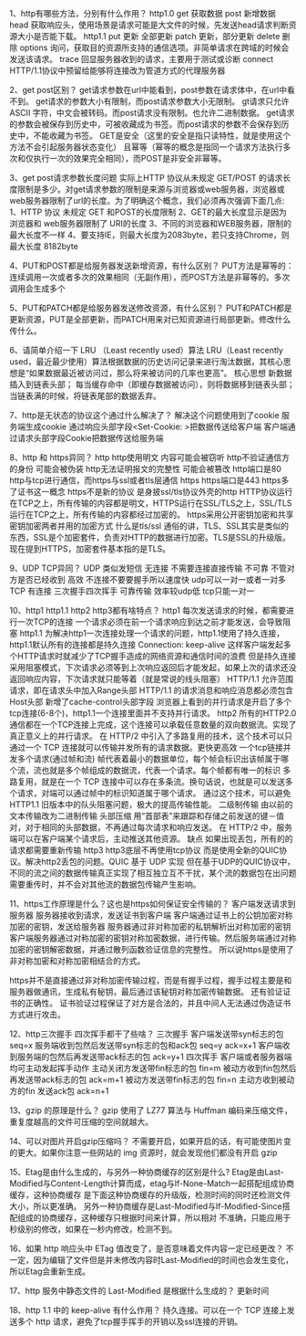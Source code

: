 1、http有哪些方法，分别有什么作用？
  http1.0
    get  获取数据
    post 新增数据
    head 获取响应头，使用场景是请求可能是大文件的时候，先发送head请求判断资源大小是否能下载。
  http1.1
    put  更新 全部更新
    patch 更新，部分更新
    delete 删除
    options 询问，获取目的资源所支持的通信选项。非简单请求在跨域的时候会发送该请求。
    trace 回显服务器收到的请求，主要用于测试或诊断
    connect HTTP/1.1协议中预留给能够将连接改为管道方式的代理服务器

2、get post区别？
  get请求参数在url中能看到，post参数在请求体中，在url中看不到。
  get请求的参数大小有限制，而post请求参数大小无限制。
  gt请求只允许 ASCII 字符，中文会被转码。而post请求没有限制。也允许二进制数据。
  get请求的参数会被保存到历史中，可被收藏成为书签。而post请求的参数不会保存到历史中，不能收藏为书签。
  GET是安全（这里的安全是指只读特性，就是使用这个方法不会引起服务器状态变化）
  且幂等（幂等的概念是指同一个请求方法执行多次和仅执行一次的效果完全相同），而POST是非安全非幂等。

3、get post请求参数长度问题
  实际上HTTP 协议从未规定 GET/POST 的请求长度限制是多少。对get请求参数的限制是来源与浏览器或web服务器，浏览器或web服务器限制了url的长度。为了明确这个概念，我们必须再次强调下面几点:
    1、HTTP 协议 未规定 GET 和POST的长度限制
    2、GET的最大长度显示是因为 浏览器和 web服务器限制了 URI的长度
    3、不同的浏览器和WEB服务器，限制的最大长度不一样
    4、要支持IE，则最大长度为2083byte，若只支持Chrome，则最大长度 8182byte

4、PUT和POST都是给服务器发送新增资源，有什么区别？
  PUT方法是幂等的：连续调用一次或者多次的效果相同（无副作用），而POST方法是非幂等的。多次调用会生成多个

5、PUT和PATCH都是给服务器发送修改资源，有什么区别？
  PUT和PATCH都是更新资源，PUT是全部更新，而PATCH用来对已知资源进行局部更新。修改什么传什么。

6、请简单介绍一下 LRU （Least recently used）算法
  LRU（Least recently used，最近最少使用）算法根据数据的历史访问记录来进行淘汰数据，其核心思想是“如果数据最近被访问过，那么将来被访问的几率也更高”。
  核心思想
  新数据插入到链表头部；
  每当缓存命中（即缓存数据被访问），则将数据移到链表头部；
  当链表满的时候，将链表尾部的数据丢弃。

7、http是无状态的协议这个通过什么解决了？
  解决这个问题使用到了cookie
  服务端生成cookie 通过响应头部字段<Set-Cookie: >把数据传送给客户端
  客户端通过请求头部字段Cookie把数据传送给服务端

8、http 和 https异同？
  http
    http使用明文 内容可能会被窃听
    http不验证通信方的身份 可能会被伪装
    http无法证明报文的完整性 可能会被篡改
    http端口是80
    http与tcp进行通信，而https与ssl或者tls层通信
  https
    https端口是443
    https多了证书这一概念
    https不是新的协议 是身披ssl/tls协议外壳的http
    HTTP协议运行在TCP之上，所有传输的内容都是明文，HTTPS运行在SSL/TLS之上，SSL/TLS运行在TCP之上，所有传输的内容都经过加密的。
    https采用公开密钥加密和共享密钥加密两者并用的加密方式
  什么是tls/ssl
    通俗的讲，TLS、SSL其实是类似的东西，SSL是个加密套件，负责对HTTP的数据进行加密。TLS是SSL的升级版。现在提到HTTPS，加密套件基本指的是TLS。

9、UDP TCP异同？
  UDP 类似发短信
    无连接 不需要连接直接传输
    不可靠 不管对方是否已经收到
    高效 不连接不要要握手所以速度快
    udp可以一对一或者一对多
  TCP
    有连接 三次握手四次挥手
    可靠传输
    效率较udp低
    tcp只能一对一


10、http1 http1.1 http2 http3都有啥特点？
  http1
    每次发送请求的时候，都需要进行一次TCP的连接
    一个请求必须在前一个请求响应到达之前才能发送，会导致阻塞
  http1.1
    为解决http1一次连接处理一个请求的问题，http1.1使用了持久连接，http1.1默认所有的连接都是持久连接 Connection: keep-alive
    这样客户端发起多个HTTP请求时就减少了TCP握手造成的网络资源和通信时间的浪费
    但是持久连接采用阻塞模式，下次请求必须等到上次响应返回后才能发起，如果上次的请求还没返回响应内容，下次请求就只能等着（就是常说的线头阻塞）
    HTTP/1.1 允许范围请求，即在请求头中加入Range头部
    HTTP/1.1 的请求消息和响应消息都必须包含Host头部
    新增了cache-control头部字段
    浏览器上看到的并行请求是开启了多个tcp连接(6-8个)，http1.1一个连接里面并不支持并行请求。
  http2
    所有的HTTP2.0通信都在一个TCP连接上完成，这个连接可以承载任意数量的双向数据流。实现了真正意义上的并行请求。
    在 HTTP/2 中引入了多路复用的技术，这个技术可以只通过一个 TCP 连接就可以传输并发所有的请求数据。更快更高效
      一个tcp链接并发多个请求(通过帧和流)
      帧代表着最小的数据单位，每个帧会标识出该帧属于哪个流，流也就是多个帧组成的数据流，代表一个请求。每个帧都有唯一的标识
      多路复用，就是在一个 TCP 连接中可以存在多条流。换句话说，也就是可以发送多个请求，对端可以通过帧中的标识知道属于哪个请求。
      通过这个技术，可以避免 HTTP1.1 旧版本中的队头阻塞问题，极大的提高传输性能。
    二级制传输 由以前的文本传输改为二进制传输
    头部压缩 用“首部表”来跟踪和存储之前发送的键－值对，对于相同的头部数据，不再通过每次请求和响应发送。
    在 HTTP/2 中，服务端可以在客户端某个请求后，主动推送其他资源。
    缺点
      如果出现丢包，所有的的请求都需要重新传输
  http3
    http3底层不再使用tcp协议 而是使用全新的QUIC协议。解决http2丢包的问题。QUIC 基于 UDP 实现
    但在基于UDP的QUIC协议中，不同的流之间的数据传输真正实现了相互独立互不干扰，某个流的数据包在出问题需要重传时，并不会对其他流的数据包传输产生影响。

11、https工作原理是什么？这也是https如何保证安全传输的？
  客户端发送请求到服务器
  服务器接收到请求，发送证书到客户端
  客户端通过证书上的公钥加密对称加密的密钥，发送给服务器
  服务器通过非对称加密的私钥解析出对称加密的密钥
  客户端服务器通过对称加密的密钥对称加密数据，进行传输。然后服务端通过对称加密的密钥解密数据，并通过散列函数验证信息的完整性。
  所以说https是使用了非对称加密和对称加密相结合的方式。

  https并不是直接通过非对称加密传输过程，而是有握手过程，握手过程主要是和服务器做通讯，生成私有秘钥，最后通过该秘钥对称加密传输数据。
  还有验证证书的正确性。 证书验证过程保证了对方是合法的，并且中间人无法通过伪造证书方式进行攻击。

12、http三次握手 四次挥手都干了些啥？
  三次握手
    客户端发送带syn标志的包seq=x
    服务端收到包然后发送带syn标志的包和ack包 seq=y ack=x+1
    客户端收到服务端的包然后再发送带ack标志的包 ack=y+1
  四次挥手 客户端或者服务器端均可主动发起挥手动作
    主动关闭方发送带fin标志的包 fin=m
    被动方收到fin包然后再发送带ack标志的包 ack=m+1
    被动方发送带fin标志的包 fin=n
    主动方收到被动方的fin 发送ack包 ack=n+1

13、gzip 的原理是什么？
  gzip 使用了 LZ77 算法与 Huffman 编码来压缩文件，重复度越高的文件可压缩的空间就越大。

14、可以对图片开启gzip压缩吗？
  不需要开启，如果开启的话，有可能使图片变的更大。如果你注意一些网站的 img 资源时，就会发现他们都没有开启 gzip

15、Etag是由什么生成的，与另外一种协商缓存的区别是什么?
  Etag是由Last-Modified与Content-Length计算而成，etag与If-None-Match一起搭配组成协商缓存，这种协商缓存
  是下面这种协商缓存的升级版，检测时间的同时还检测文件大小，所以更准确。
  另外一种协商缓存是Last-Modified与If-Modified-Since搭配组成的协商缓存，这种缓存只根据时间来计算，所以相对
  不准确，只能应用于秒级别的修改，如果在一秒内修改，检测不到。

16、如果 http 响应头中 ETag 值改变了，是否意味着文件内容一定已经更改？
  不一定，因为编辑了文件但是并未修改内容时Last-Modified的时间也会发生变化，所以Etag会重新生成。

17、http 服务中静态文件的 Last-Modified 是根据什么生成的？
  更新时间

18、http 1.1 中的 keep-alive 有什么作用？
   持久连接。可以在一个 TCP 连接上发送多个 http 请求，避免了tcp握手挥手的开销以及ssl连接的开销。

